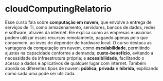 # cloudComputingRelatorio
Esse curso fala sobre **computação em nuvem**, que envolve a entrega de serviços de TI, como armazenamento, servidores, bancos de dados, redes e software, através da internet. Ele explica como as empresas e usuários podem utilizar esses recursos remotamente, pagando apenas pelo que consomem, ao invés de depender de hardware local. O curso destaca as vantagens da computação em nuvem, como **escalabilidade**, permitindo ajustes na capacidade conforme a demanda; **custo-benefício**, evitando a necessidade de infraestrutura própria; e **acessibilidade**, facilitando o acesso a dados e aplicativos de qualquer lugar com internet. Também aborda os diferentes tipos de nuvem: **pública**, **privada** e **híbrida**, explicando como cada uma pode ser utilizada.
